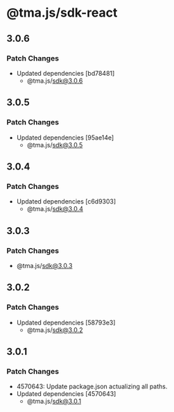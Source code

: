 # @tma.js/sdk-react

## 3.0.6

### Patch Changes

- Updated dependencies [bd78481]
  - @tma.js/sdk@3.0.6

## 3.0.5

### Patch Changes

- Updated dependencies [95ae14e]
  - @tma.js/sdk@3.0.5

## 3.0.4

### Patch Changes

- Updated dependencies [c6d9303]
  - @tma.js/sdk@3.0.4

## 3.0.3

### Patch Changes

- @tma.js/sdk@3.0.3

## 3.0.2

### Patch Changes

- Updated dependencies [58793e3]
  - @tma.js/sdk@3.0.2

## 3.0.1

### Patch Changes

- 4570643: Update package.json actualizing all paths.
- Updated dependencies [4570643]
  - @tma.js/sdk@3.0.1
